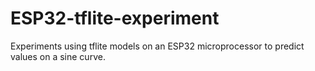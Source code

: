 # ESP32-tflite-experiment
Experiments using tflite models on an ESP32 microprocessor to predict values on a sine curve.
